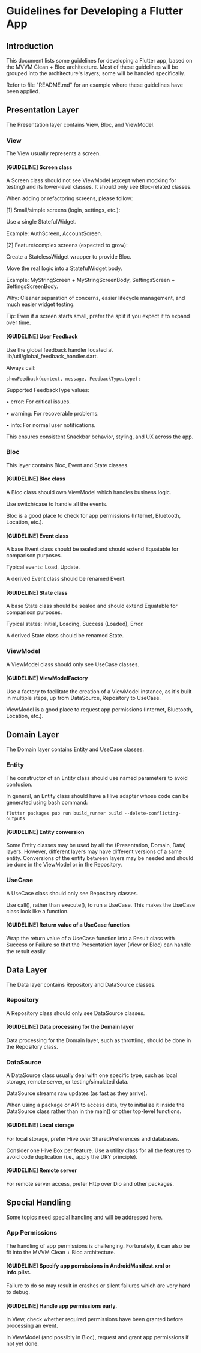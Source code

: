 # Guidelines for Developing a Flutter App

## Introduction

This document lists some guidelines for developing a Flutter app, based on the MVVM Clean + Bloc 
architecture. Most of these guidelines will be grouped into the architecture's layers; some will 
be handled specifically.

Refer to file "README.md" for an example where these guidelines have been applied.

## Presentation Layer

The Presentation layer contains View, Bloc, and ViewModel.

### View

The View usually represents a screen.

#### [GUIDELINE] Screen class

A Screen class should not see ViewModel (except when mocking for testing) and its lower-level 
classes. It should only see Bloc-related classes.

When adding or refactoring screens, please follow:

[1] Small/simple screens (login, settings, etc.):

Use a single StatefulWidget.

Example: AuthScreen, AccountScreen.

[2] Feature/complex screens (expected to grow):

Create a StatelessWidget wrapper to provide Bloc.

Move the real logic into a StatefulWidget body.

Example: MyStringScreen + MyStringScreenBody, SettingsScreen + SettingsScreenBody.

Why: Cleaner separation of concerns, easier lifecycle management, and much easier widget testing.

Tip: Even if a screen starts small, prefer the split if you expect it to expand over time.

#### [GUIDELINE] User Feedback

Use the global feedback handler located at lib/util/global_feedback_handler.dart.

Always call:

`showFeedback(context, message, FeedbackType.type);`

Supported FeedbackType values:

•	error: For critical issues.

•	warning: For recoverable problems.

•	info: For normal user notifications.

This ensures consistent Snackbar behavior, styling, and UX across the app.

### Bloc

This layer contains Bloc, Event and State classes.

#### [GUIDELINE] Bloc class

A Bloc class should own ViewModel which handles business logic.

Use switch/case to handle all the events.

Bloc is a good place to check for app permissions (Internet, Bluetooth, Location, etc.).

#### [GUIDELINE] Event class

A base Event class should be sealed and should extend Equatable for comparison purposes.

Typical events: Load, Update.

A derived Event class should be renamed <Feature><Specific>Event.

#### [GUIDELINE] State class

A base State class should be sealed and should extend Equatable for comparison purposes.

Typical states: Initial, Loading, Success (Loaded), Error.

A derived State class should be renamed <Feature><Specific>State.

### ViewModel

A ViewModel class should only see UseCase classes.

#### [GUIDELINE] ViewModelFactory
Use a factory to facilitate the creation of a ViewModel instance, as it's built in multiple 
steps, up from DataSource, Repository to UseCase.

ViewModel is a good place to request app permissions (Internet, Bluetooth, Location, etc.).

## Domain Layer

The Domain layer contains Entity and UseCase classes.

### Entity

The constructor of an Entity class should use named parameters to avoid confusion.

In general, an Entity class should have a Hive adapter whose code can be generated using 
bash command:

`flutter packages pub run build_runner build --delete-conflicting-outputs`

#### [GUIDELINE] Entity conversion

Some Entity classes may be used by all the (Presentation, Domain, Data) layers. However, different 
layers may have different versions of a same entity. Conversions of the entity 
between layers may be needed and should be done in the ViewModel or in the Repository.

### UseCase

A UseCase class should only see Repository classes.

Use call(), rather than execute(), to run a UseCase. This makes the UseCase class look like 
a function.

#### [GUIDELINE] Return value of a UseCase function

Wrap the return value of a UseCase function into a Result<T> class with Success or Failure so that 
the Presentation layer (View or Bloc) can handle the result easily.

## Data Layer

The Data layer contains Repository and DataSource classes.

### Repository

A Repository class should only see DataSource classes.

#### [GUIDELINE] Data processing for the Domain layer

Data processing for the Domain layer, such as throttling, should be done in the Repository class.

### DataSource

A DataSource class usually deal with one specific type, such as local storage, remote server, or 
testing/simulated data.

DataSource streams raw updates (as fast as they arrive). 

When using a package or API to access data, try to initialize it inside the DataSource class 
rather than in the main() or other top-level functions.

#### [GUIDELINE] Local storage

For local storage, prefer Hive over SharedPreferences and databases.

Consider one Hive Box per feature. Use a utility class for all the features to avoid code 
duplication (i.e., apply the DRY principle).

#### [GUIDELINE] Remote server

For remote server access, prefer Http over Dio and other packages.

## Special Handling

Some topics need special handling and will be addressed here.

### App Permissions

The handling of app permissions is challenging. Fortunately, it can also be fit into the 
MVVM Clean + Bloc architecture.

#### [GUIDELINE] Specify app permissions in AndroidManifest.xml or Info.plist.

Failure to do so may result in crashes or silent failures which are very hard to debug.

#### [GUIDELINE] Handle app permissions early.

In View, check whether required permissions have been granted before processing an event.

In ViewModel (and possibly in Bloc), request and grant app permissions if not yet done.
